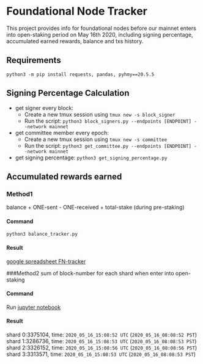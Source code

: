# Foundational Node Tracker
This project provides info for foundational nodes before our mainnet enters into open-staking period on May 16th 2020, including signing percentage, accumulated earned rewards, balance and txs history.

## Requirements
`python3 -m pip install requests, pandas, pyhmy==20.5.5`

## Signing Percentage Calculation
- get signer every block: 
	- Create a new tmux session using `tmux new -s block_signer`
	- Run the script: `python3 block_signers.py --endpoints [ENDPOINT] --network mainnet`
- get committee member every epoch:
	- Create a new tmux session using `tmux new -s committee`
	- Run the script: `python3 get_committee.py --endpoints [ENDPOINT] --network mainnet`
- get signing percentage: `python3 get_signing_percentage.py`

## Accumulated rewards earned
### Method1
balance + ONE-sent - ONE-received + total-stake (during pre-staking) 

#### Command
`python3 balance_tracker.py`

#### Result 
[google spreadsheet FN-tracker](https://docs.google.com/spreadsheets/d/1AyYHWSkKOCzMY0ZvoT049DapIDvkEhpnfbA1WidJm3o/edit?usp=sharing)

###Method2
sum of block-number for each shard when enter into open-staking

#### Command
Run [jupyter notebook](https://github.com/harmony-one/harmony-log-analysis/tree/master/projects/FN_tracker/notebooks/get_block_number_open_staking.ipynb)

#### Result
shard 0:3375104, time: `2020_05_16_15:08:52 UTC` (`2020_05_16_08:08:52 PST`)
shard 1:3286736, time: `2020_05_16_15:08:53 UTC` (`2020_05_16_08:08:53 PST`)
shard 2:3326152, time: `2020_05_16_15:08:56 UTC` (`2020_05_16_08:08:56 PST`)
shard 3:3313571, time: `2020_05_16_15:08:53 UTC` (`2020_05_16_08:08:53 PST`)
